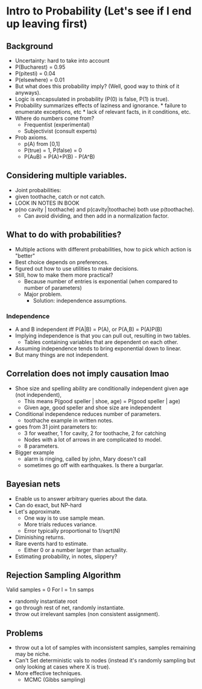 # Intro to Probability (Let's see if I end up leaving first)
## Background
* Uncertainty: hard to take into account 
* P(Bucharest) = 0.95
* P(pitesti) = 0.04
* P(elsewhere) = 0.01
* But what does this probability imply? (Well, good way to think of it anyways).
* Logic is encapsulated in probability (P(0) is false, P(1) is true).
* Probability summarizes effects of laziness and ignorance.
        * failure to enumerate exceptions, etc
        * lack of relevant facts, in it conditions, etc.
* Where do numbers come from?
  * Frequentist (experimental)
  * Subjectivist (consult experts)
* Prob axioms.
  *  p(A) from [0,1]
  * P(true) = 1, P(false) = 0
  * P(AuB) = P(A)+P(B) - P(A^B)
## Considering multiple variables.
* Joint probabilities:
* given toothache, catch or not catch.
* LOOK IN NOTES IN BOOK
* p(no cavity | toothache) and p(cavity|toothache) both use p(toothache).
  * Can avoid dividing, and then add in a normalization factor.
## What to do with probabilities?
* Multiple actions with different probabilities, how to pick which action is "better"
* Best choice depends on preferences.
* figured out how to use utilities to make decisions.
* Still, how to make them more practical?
  * Because number of entries is exponential (when compared to number of parameters)
  * Major problem. 
    * Solution: independence assumptions.
### Independence
* A and B independent iff P(A|B) = P(A), or P(A,B) = P(A)P(B) 
* Implying independence is that you can pull out, resulting in two tables.
  * Tables containing variables that are dependent on each other.
* Assuming independence tends to bring exponential down to linear.
* But many things are not independent.
## Correlation does not imply causation lmao
* Shoe size and spelling ability are conditionally independent given age (not independent), 
  * This means P(good speller | shoe, age) = P(good speller | age)
  * Given age, good speller and shoe size are independent
* Conditional independence reduces number of parameters.
  * toothache example in written notes.
* goes from 31 joint parameters to:
  * 3 for weather, 1 for cavity, 2 for toothache, 2 for catching
  * Nodes with a lot of arrows in are complicated to model.
  * 8 parameters.
* Bigger example
  * alarm is ringing, called by john, Mary doesn't call
  * sometimes go off with earthquakes. Is there a burgarlar.
## Bayesian nets
* Enable us to answer arbitrary queries about the data.
* Can do exact, but NP-hard
* Let's approximate.
  * One way is to use sample mean.
  * More trials reduces variance.
  * Error typically proportional to 1/sqrt(N)
* Diminishing returns.
* Rare events hard to estimate.
  * Either 0 or a number larger than actuality.
* Estimating probability, in notes, slippery?

## Rejection Sampling Algorithm
Valid samples = 0
For l = 1:n samps
  * randomly instantiate root
  * go through rest of net, randomly instantiate.
  * throw out irrelevant samples (non consistent assignment).
## Problems
* throw out a lot of samples with inconsistent samples, samples remaining may be niche.
* Can't Set deterministic vals to nodes (instead it's randomly sampling but only looking at cases where X is true).
* More effective techniques.
  * MCMC (Gibbs sampling)
  